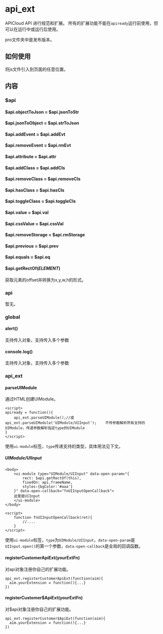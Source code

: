 # api_ext
APICloud API 进行规范和扩展。
所有的扩展功能不能在`apiready`运行前使用，但可以在运行中或运行后使用。

pro文件夹中是发布版本。

## 如何使用
将js文件引入到页面的任意位置。

## 内容
### $api
#### $api.objectToJson = $api.jsonToStr

#### $api.jsonToObject = $api.strToJson

#### $api.addEvent = $api.addEvt

#### $api.removeEvent = $api.rmEvt

#### $api.attribute = $api.attr

#### $api.addClass = $api.addCls

#### $api.removeClass = $api.removeCls

#### $api.hasClass = $api.hasCls

#### $api.toggleClass = $api.toggleCls

#### $api.value = $api.val

#### $api.cssValue = $api.cssVal

#### $api.removeStorage = $api.rmStorage

#### $api.previous = $api.prev

#### $api.equals = $api.eq

#### $api.getRectOf(_ELEMENT_)
获取元素的offset并转换为x,y,w,h的形式。

### api
暂无。

### global
#### alert()
支持传入对象，支持传入多个参数

#### console.log()
支持传入对象，支持传入多个参数

### api_ext
#### parseUIModule
通过HTML创建UIModule。
```
<script>
apiready = function(){
	api_ext.parseUIModule();//或 api_ext.parseUIModule('UIModule/UIInput');    不传参数解析所有支持的UIModule，传递参数解析指定type的UIModule
}
</script>
```
使用`ui-module`标签，`type`传递支持的类型，具体用法见下文。
##### UIModule/UIInput
```
<body>
	<ui-module type="UIModule/UIInput" data-open-param="{
	    rect: $api.getRectOf(this),
	    fixedOn: api.frameName,
	    styles:{bgColor:'#aaa'}
	}" data-open-callback="fnUIInputOpenCallback">
	这里是UIInput
	</ui-module>
</body>

<script>
	function fnUIInputOpenCallback(ret){
		//....
	}
</script>
```
使用`ui-module`标签，`type`为`UIModule/UIInput`，`data-open-param`是`UIInput.open()`的第一个参数，`data-open-callback`是全局的回调函数。

#### registerCustomerApiExt(yourExtFn)
对api对象注册你自己的扩展功能。
```
api_ext.registerCustomerApiExt(function(aim){
  aim.yourExtension = function(){...}
})
```
#### registerCustomer$ApiExt(yourExtFn)
对$api对象注册你自己的扩展功能。
```
api_ext.registerCustomer$ApiExt(function(aim){
  aim.yourExtension = function(){...}
})
```
